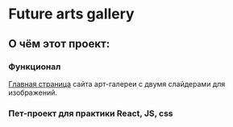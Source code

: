 # Future arts gallery
## О чём этот проект:
### Функционал
[Главная страница](https://stbukhgolts.github.io/arts/) сайта арт-галереи с двумя слайдерами для изображений.

### Пет-проект для практики React, JS, css